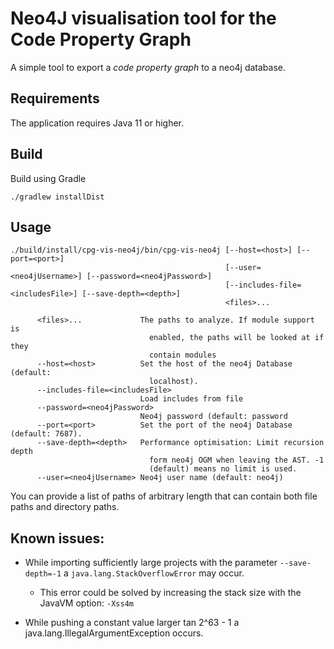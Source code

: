 # Neo4J visualisation tool for the Code Property Graph 

A simple tool to export a *code property graph* to a neo4j database.

## Requirements

The application requires Java 11 or higher.

## Build

Build using Gradle

```
./gradlew installDist
```

## Usage

```
./build/install/cpg-vis-neo4j/bin/cpg-vis-neo4j [--host=<host>] [--port=<port>]
                                                [--user=<neo4jUsername>] [--password=<neo4jPassword>]
                                                [--includes-file=<includesFile>] [--save-depth=<depth>] 
                                                <files>...

      <files>...             The paths to analyze. If module support is
                               enabled, the paths will be looked at if they
                               contain modules
      --host=<host>          Set the host of the neo4j Database (default:
                               localhost).
      --includes-file=<includesFile>
                             Load includes from file
      --password=<neo4jPassword>
                             Neo4j password (default: password
      --port=<port>          Set the port of the neo4j Database (default: 7687).
      --save-depth=<depth>   Performance optimisation: Limit recursion depth
                               form neo4j OGM when leaving the AST. -1
                               (default) means no limit is used.
      --user=<neo4jUsername> Neo4j user name (default: neo4j)
```
You can provide a list of paths of arbitrary length that can contain both file paths and directory paths.

## Known issues:

- While importing sufficiently large projects with the parameter <code>--save-depth=-1</code> 
        a <code>java.lang.StackOverflowError</code> may occur.
    - This error could be solved by increasing the stack size with the JavaVM option: <code>-Xss4m</code>

- While pushing a constant value larger tan 2^63 - 1 a  java.lang.IllegalArgumentException occurs.